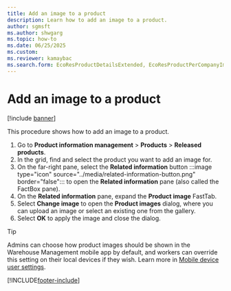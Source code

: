 ```yaml
--- 
title: Add an image to a product
description: Learn how to add an image to a product.
author: sgmsft
ms.author: shwgarg
ms.topic: how-to
ms.date: 06/25/2025
ms.custom:
ms.reviewer: kamaybac
ms.search.form: EcoResProductDetailsExtended, EcoResProductPerCompanyImagePart, EcoResProductImage, DocumentUpload
---
```


# Add an image to a product

[!include [banner](../../includes/banner.md)]

This procedure shows how to add an image to a product.

1. Go to **Product information management** \> **Products** \> **Released products**.
1. In the grid, find and select the product you want to add an image for.
1. On the far-right pane, select the **Related information** button :::image type="icon" source="../media/related-information-button.png" border="false"::: to open the **Related information** pane (also called the FactBox pane).
1. On the **Related information** pane, expand the **Product image** FastTab.
1. Select **Change image** to open the **Product images** dialog, where you can upload an image or select an existing one from the gallery.
1. Select **OK** to apply the image and close the dialog.

> [!TIP]
> Admins can choose how product images should be shown in the Warehouse Management mobile app by default, and workers can override this setting on their local devices if they wish. Learn more in [Mobile device user settings](../../warehousing/mobile-device-user-settings.md).

[!INCLUDE[footer-include](../../../includes/footer-banner.md)]